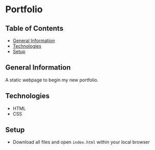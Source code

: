 # Portfolio

## Table of Contents

* [General Information](#general-information)
* [Technologies](#technologies)
* [Setup](#setup)

## General Information

A static webpage to begin my new portfolio.

## Technologies

* HTML
* CSS

## Setup

* Download all files and open `index.html` within your local browser
